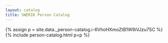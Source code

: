 ```yaml
---
layout: catalog
title: SWERIK Person Catalog
---
```

{% assign p = site.data._person-catalog.i-6VhoHXmoZtB1W9iVJzu7SC %}
{% include person-catalog.html p=p %}

